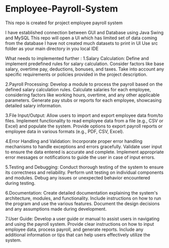 # Employee-Payroll-System

This repo is created for project employee payroll system

I have established connection between GUI and Database using Java Swing and MySQL
This repo will open a UI which has limited set of data coming from the database
I have not created much datasets to print in UI
Use src folder as your main directory in you local IDE 

What needs to implemented further :
1.Salary Calculation:
Define and implement predefined rules for salary calculation. Consider factors like base salary, overtime pay, deductions, bonuses, and taxes. Take into account any specific requirements or policies provided in the project description.

2.Payroll Processing:
Develop a module to process the payroll based on the defined salary calculation rules. Calculate salaries for each employee, considering factors like working hours, overtime, and any other applicable parameters. Generate pay stubs or reports for each employee, showcasing detailed salary information.

3.File Input/Output:
Allow users to import and export employee data from/to files. Implement functionality to read employee data from a file (e.g., CSV or Excel) and populate the system. Provide options to export payroll reports or employee data in various formats (e.g., PDF, CSV, Excel).

4.Error Handling and Validation:
Incorporate proper error handling mechanisms to handle exceptions and errors gracefully. Validate user input to ensure the data entered is accurate and complete. Implement appropriate error messages or notifications to guide the user in case of input errors.

5.Testing and Debugging:
Conduct thorough testing of the system to ensure its correctness and reliability. Perform unit testing on individual components and modules. Debug any issues or unexpected behavior encountered during testing.

6.Documentation:
Create detailed documentation explaining the system's architecture, modules, and functionality. Include instructions on how to run the program and use the various features. Document the design decisions and any assumptions made during development.

7.User Guide:
Develop a user guide or manual to assist users in navigating and using the payroll system. Provide clear instructions on how to input employee data, process payroll, and generate reports. Include any additional information or tips that can help users effectively utilize the system.
